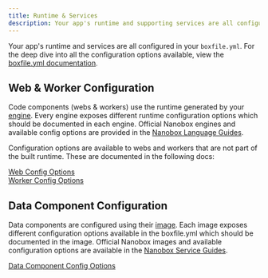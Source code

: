 ```yaml
---
title: Runtime & Services
description: Your app's runtime and supporting services are all configured in your boxfile.yml.
---
```


Your app's runtime and services are all configured in your `boxfile.yml`. For the deep dive into all the configuration options available, view the [boxfile.yml documentation](/boxfile/).

## Web & Worker Configuration
Code components (webs & workers) use the runtime generated by your [engine](/boxfile/code-build/#engine). Every engine exposes different runtime configuration options which should be documented in each engine. Official Nanobox engines and available config options are provided in the [Nanobox Language Guides](https://guides.nanobox.io).

Configuration options are available to webs and workers that are not part of the built runtime. These are documented in the following docs:

[Web Config Options](/boxfile/web/)  
[Worker Config Options](/boxfile/worker/)  

## Data Component Configuration
Data components are configured using their [image](/images/). Each image exposes different configuration options available in the boxfile.yml which should be documented in the image. Official Nanobox images and available configuration options are available in the [Nanobox Service Guides](https://guides.nanobox.io/#services).

[Data Component Config Options](/boxfile/data/)

